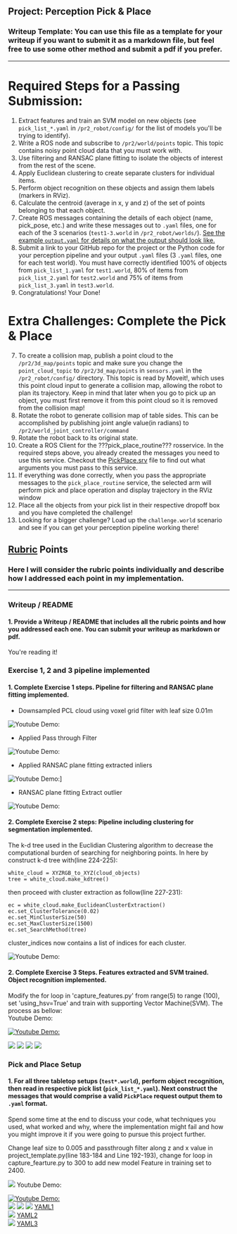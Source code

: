 ## Project: Perception Pick & Place
### Writeup Template: You can use this file as a template for your writeup if you want to submit it as a markdown file, but feel free to use some other method and submit a pdf if you prefer.

---

[//]: # (Image References)
[image1]: ./image/8.png
[image2]: ./image/9.png
[image3]: ./image/5.png
[image4]: ./image/6.png
[image5]: ./image/10.png
[image6]: ./image/11.png
[image7]: ./image/12.png
[image8]: ./image/13.png
[image9]: ./image/14.png
[image10]: ./image/16.png
[image11]: ./image/17.png
# Required Steps for a Passing Submission:
1. Extract features and train an SVM model on new objects (see `pick_list_*.yaml` in `/pr2_robot/config/` for the list of models you'll be trying to identify). 
2. Write a ROS node and subscribe to `/pr2/world/points` topic. This topic contains noisy point cloud data that you must work with.
3. Use filtering and RANSAC plane fitting to isolate the objects of interest from the rest of the scene.
4. Apply Euclidean clustering to create separate clusters for individual items.
5. Perform object recognition on these objects and assign them labels (markers in RViz).
6. Calculate the centroid (average in x, y and z) of the set of points belonging to that each object.
7. Create ROS messages containing the details of each object (name, pick_pose, etc.) and write these messages out to `.yaml` files, one for each of the 3 scenarios (`test1-3.world` in `/pr2_robot/worlds/`).  [See the example `output.yaml` for details on what the output should look like.](https://github.com/udacity/RoboND-Perception-Project/blob/master/pr2_robot/config/output.yaml)  
8. Submit a link to your GitHub repo for the project or the Python code for your perception pipeline and your output `.yaml` files (3 `.yaml` files, one for each test world).  You must have correctly identified 100% of objects from `pick_list_1.yaml` for `test1.world`, 80% of items from `pick_list_2.yaml` for `test2.world` and 75% of items from `pick_list_3.yaml` in `test3.world`.
9. Congratulations!  Your Done!

# Extra Challenges: Complete the Pick & Place
7. To create a collision map, publish a point cloud to the `/pr2/3d_map/points` topic and make sure you change the `point_cloud_topic` to `/pr2/3d_map/points` in `sensors.yaml` in the `/pr2_robot/config/` directory. This topic is read by Moveit!, which uses this point cloud input to generate a collision map, allowing the robot to plan its trajectory.  Keep in mind that later when you go to pick up an object, you must first remove it from this point cloud so it is removed from the collision map!
8. Rotate the robot to generate collision map of table sides. This can be accomplished by publishing joint angle value(in radians) to `/pr2/world_joint_controller/command`
9. Rotate the robot back to its original state.
10. Create a ROS Client for the ???pick_place_routine??? rosservice.  In the required steps above, you already created the messages you need to use this service. Checkout the [PickPlace.srv](https://github.com/udacity/RoboND-Perception-Project/tree/master/pr2_robot/srv) file to find out what arguments you must pass to this service.
11. If everything was done correctly, when you pass the appropriate messages to the `pick_place_routine` service, the selected arm will perform pick and place operation and display trajectory in the RViz window
12. Place all the objects from your pick list in their respective dropoff box and you have completed the challenge!
13. Looking for a bigger challenge?  Load up the `challenge.world` scenario and see if you can get your perception pipeline working there!

## [Rubric](https://review.udacity.com/#!/rubrics/1067/view) Points
### Here I will consider the rubric points individually and describe how I addressed each point in my implementation.  

---
### Writeup / README

#### 1. Provide a Writeup / README that includes all the rubric points and how you addressed each one.  You can submit your writeup as markdown or pdf.  

You're reading it!

### Exercise 1, 2 and 3 pipeline implemented
#### 1. Complete Exercise 1 steps. Pipeline for filtering and RANSAC plane fitting implemented.
* Downsampled PCL cloud using voxel grid filter with leaf size 0.01m  

![Youtube Demo:](https://img.youtube.com/vi/wr3moRdVGfw/0.jpg)
* Applied Pass through Filter  

![Youtube Demo:](https://img.youtube.com/vi/vsgVgHVBH_k/0.jpg)
* Applied RANSAC plane fitting extracted inliers  

![Youtube Demo:](https://img.youtube.com/vi/VhsuVJ-8mQ0/0.jpg)]
* RANSAC plane fitting Extract outlier  

![Youtube Demo:](https://img.youtube.com/vi/WHuAv5UtK60/0.jpg)

#### 2. Complete Exercise 2 steps: Pipeline including clustering for segmentation implemented.  
The k-d tree used in the Euclidian Clustering algorithm to decrease the computational burden of searching for neighboring points. In here by construct k-d tree with(line 224-225):

```
white_cloud = XYZRGB_to_XYZ(cloud_objects)
tree = white_cloud.make_kdtree()
```  

then proceed with cluster extraction as follow(line 227-231):

```
ec = white_cloud.make_EuclideanClusterExtraction()
ec.set_ClusterTolerance(0.02)
ec.set_MinClusterSize(50)
ec.set_MaxClusterSize(1500)
ec.set_SearchMethod(tree)
```   

cluster_indices now contains a list of indices for each cluster.    

![Youtube Demo:](https://img.youtube.com/vi/C2lNOTTNEqU/0.jpg)    

#### 2. Complete Exercise 3 Steps.  Features extracted and SVM trained.  Object recognition implemented.

Modify the for loop in 'capture_features.py' from range(5) to range (100), set 'using_hsv=True' and train with supporting Vector Machine(SVM). The process as bellow:  
Youtube Demo:   

[![Youtube Demo:](https://img.youtube.com/vi/jKKeYojWtIA/0.jpg)](https://www.youtube.com/watch?v=jKKeYojWtIA&t=66s)     

![][image1]
![][image2]
![][image3]
![][image4]

### Pick and Place Setup

#### 1. For all three tabletop setups (`test*.world`), perform object recognition, then read in respective pick list (`pick_list_*.yaml`). Next construct the messages that would comprise a valid `PickPlace` request output them to `.yaml` format.

Spend some time at the end to discuss your code, what techniques you used, what worked and why, where the implementation might fail and how you might improve it if you were going to pursue this project further. 

Change leaf size to 0.005 and passthrough filter along z and x value in project_template.py(line 183-184 and Line 192-193), change for loop in capture_fearture.py to 300 to add new model Feature in training set to 2400.  

![][image5]
Youtube Demo:   

[![Youtube Demo:](https://img.youtube.com/vi/20xtnMYcr-s/0.jpg)](https://www.youtube.com/watch?v=20xtnMYcr-s)   
![][image10]
![][image11]
![][image8]
[YAML1](https://github.com/Polarbeargo/RoboND-Perception-Project/blob/master/output_1.yaml)   
![][image7]
[YAML2](https://github.com/Polarbeargo/RoboND-Perception-Project/blob/master/output_2.yaml)   
![][image9]
[YAML3](https://github.com/Polarbeargo/RoboND-Perception-Project/blob/master/output_3.yaml)
